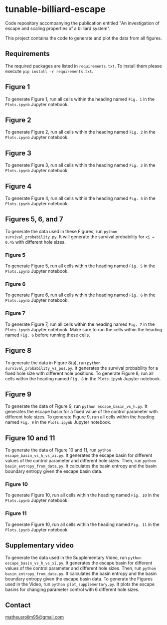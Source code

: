 # tunable-billiard-escape

Code repository accompanying the publication entitled "An investigation of escape and scaling properties of a billiard system".

This project contains the code to generate and plot the data from all figures.

## Requirements

The required packages are listed in ``` requirements.txt ```. To install them please execute ``` pip install -r requirements.txt ```.

## Figure 1

To generate Figure 1, run all cells within the heading named ``` Fig. 1 ``` in the ``` Plots.ipynb ``` Jupyter notebook.

## Figure 2

To generate Figure 2, run all cells within the heading named ``` Fig. 2 ``` in the ``` Plots.ipynb ``` Jupyter notebook.

## Figure 3

To generate Figure 3, run all cells within the heading named ``` Fig. 3 ``` in the ``` Plots.ipynb ``` Jupyter notebook.

## Figure 4

To generate Figure 4, run all cells within the heading named ``` Fig. 4 ``` in the ``` Plots.ipynb ``` Jupyter notebook.

## Figures 5, 6, and 7

To generate the data used in these Figures, run ``` python survival_probability.py ```. It will generate the survival probability for ``` xi = 0.45 ``` with different hole sizes.

### Figure 5

To generate Figure 5, run all cells within the heading named ``` Fig. 5 ``` in the ``` Plots.ipynb ``` Jupyter notebook.

### Figure 6

To generate Figure 6, run all cells within the heading named ``` Fig. 6 ``` in the ``` Plots.ipynb ``` Jupyter notebook.

### Figure 7

To generate Figure 7, run all cells within the heading named ``` Fig. 7 ``` in the ``` Plots.ipynb ``` Jupyter notebook. Make sure to run the cells within the heading named ``` Fig. 6 ``` before running these cells.

## Figure 8

To generate the data in Figure 8(a), run ``` python survival_probability_vs_pos.py ```. It generates the survival probability for a fixed hole size with different hole positions. To generate Figure 8, run all cells within the heading named ``` Fig. 8 ``` in the ``` Plots.ipynb ``` Jupyter notebook.

## Figure 9

To generate the data of Figure 9, run ``` python escape_basin_vs_h.py ```. It generates the escape basin for a fixed value of the control parameter with different hole sizes.  To generate Figure 9, run all cells within the heading named ``` Fig. 9 ``` in the ``` Plots.ipynb ``` Jupyter notebook.

## Figure 10 and 11

To generate the data of Figure 10 and 11, run ``` python escape_basin_vs_h_vs_xi.py ```. It generates the escape basin for different values of the control parameter and different hole sizes. Then, run ``` python basin_entropy_from_data.py ```. It calculates the basin entropy and the basin boundary entropy given the escape basin data.

### Figure 10

To generate Figure 10, run all cells within the heading named ``` Fig. 10 ``` in the ``` Plots.ipynb ``` Jupyter notebook.

### Figure 11

To generate Figure 10, run all cells within the heading named ``` Fig. 11 ``` in the ``` Plots.ipynb ``` Jupyter notebook.

## Supplementary video

To generate the data used in the Supplementary Video, run ``` python escape_basin_vs_h_vs_xi.py ```. It generates the escape basin for different values of the control parameter and different hole sizes. Then, run ``` python basin_entropy_from_data.py ```. It calculates the basin entropy and the basin boundary entropy given the escape basin data. To generate the Figures used in the Video, run  ``` python plot_supplementary.py ```. It plots the escape basins for changing parameter control with 6 different hole sizes.

## Contact

[matheusrolim95@gmail.com](mailto:matheusrolim95@gmail.com)